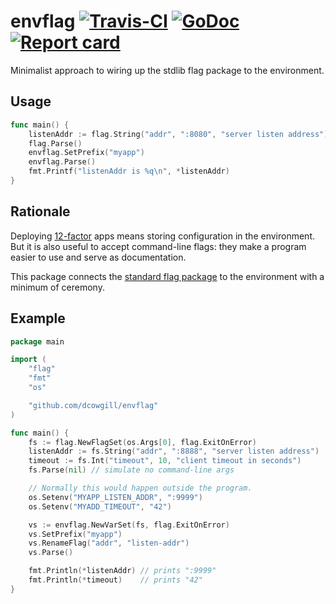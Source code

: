 # envflag [![Travis-CI](https://travis-ci.org/dcowgill/envflag.svg)](https://travis-ci.org/dcowgill/envflag) [![GoDoc](https://godoc.org/github.com/dcowgill/envflag?status.svg)](http://godoc.org/github.com/dcowgill/envflag) [![Report card](https://goreportcard.com/badge/github.com/dcowgill/envflag)](https://goreportcard.com/report/github.com/dcowgill/envflag)

Minimalist approach to wiring up the stdlib flag package to the environment.

## Usage

```go
func main() {
    listenAddr := flag.String("addr", ":8080", "server listen address")
    flag.Parse()
    envflag.SetPrefix("myapp")
    envflag.Parse()
    fmt.Printf("listenAddr is %q\n", *listenAddr)
}
```

## Rationale

Deploying [12-factor](https://12factor.net/config) apps means storing
configuration in the environment. But it is also useful to accept command-line
flags: they make a program easier to use and serve as documentation.

This package connects the [standard flag package](https://godoc.org/flag) to the
environment with a minimum of ceremony.

## Example

```go
package main

import (
	"flag"
	"fmt"
	"os"

	"github.com/dcowgill/envflag"
)

func main() {
	fs := flag.NewFlagSet(os.Args[0], flag.ExitOnError)
	listenAddr := fs.String("addr", ":8888", "server listen address")
	timeout := fs.Int("timeout", 10, "client timeout in seconds")
	fs.Parse(nil) // simulate no command-line args

	// Normally this would happen outside the program.
	os.Setenv("MYAPP_LISTEN_ADDR", ":9999")
	os.Setenv("MYADD_TIMEOUT", "42")

	vs := envflag.NewVarSet(fs, flag.ExitOnError)
	vs.SetPrefix("myapp")
	vs.RenameFlag("addr", "listen-addr")
	vs.Parse()

	fmt.Println(*listenAddr) // prints ":9999"
	fmt.Println(*timeout)    // prints "42"
}
```
